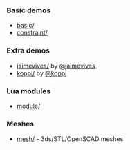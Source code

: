 ### Basic demos

* [basic/](https://github.com/bullet-physics-playground/bpp/tree/master/demo/basic)
* [constraint/](https://github.com/bullet-physics-playground/bpp/tree/master/demo/constraint)

### Extra demos

* [jaimevives/](https://github.com/bullet-physics-playground/bpp/tree/master/demo/jaimevives) by [@jaimevives](https://github.com/jaimevives)
* [koppi/](https://github.com/bullet-physics-playground/bpp/tree/master/demo/koppi) by [@koppi](https://github.com/koppi)

### Lua modules

* [module/](https://github.com/bullet-physics-playground/bpp/tree/master/demo/module)

### Meshes

* [mesh/](https://github.com/bullet-physics-playground/bpp/tree/master/demo/mesh) - 3ds/STL/OpenSCAD meshes

